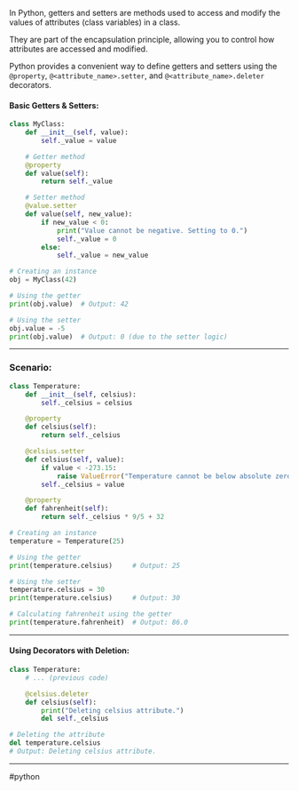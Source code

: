 In Python, getters and setters are methods used to access and modify the values of attributes (class variables) in a class.

They are part of the encapsulation principle, allowing you to control how attributes are accessed and modified.

Python provides a convenient way to define getters and setters using the
	`@property`, 
	`@<attribute_name>.setter`, 
	and `@<attribute_name>.deleter` decorators.

#### Basic Getters & Setters:
```python
class MyClass:
    def __init__(self, value):
        self._value = value

    # Getter method
    @property
    def value(self):
        return self._value

    # Setter method
    @value.setter
    def value(self, new_value):
        if new_value < 0:
            print("Value cannot be negative. Setting to 0.")
            self._value = 0
        else:
            self._value = new_value

# Creating an instance
obj = MyClass(42)

# Using the getter
print(obj.value)  # Output: 42

# Using the setter
obj.value = -5
print(obj.value)  # Output: 0 (due to the setter logic)
```
---
### Scenario:
```python 
class Temperature:
    def __init__(self, celsius):
        self._celsius = celsius

    @property
    def celsius(self):
        return self._celsius

    @celsius.setter
    def celsius(self, value):
        if value < -273.15:
            raise ValueError("Temperature cannot be below absolute zero.")
        self._celsius = value

    @property
    def fahrenheit(self):
        return self._celsius * 9/5 + 32

# Creating an instance
temperature = Temperature(25)

# Using the getter
print(temperature.celsius)     # Output: 25

# Using the setter
temperature.celsius = 30
print(temperature.celsius)     # Output: 30

# Calculating fahrenheit using the getter
print(temperature.fahrenheit)  # Output: 86.0
```
---
#### Using Decorators with Deletion:
```python
class Temperature:
    # ... (previous code)

    @celsius.deleter
    def celsius(self):
        print("Deleting celsius attribute.")
        del self._celsius

# Deleting the attribute
del temperature.celsius
# Output: Deleting celsius attribute.
```
---
#python